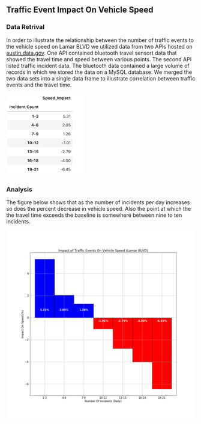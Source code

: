 ## Traffic Event Impact On Vehicle Speed

 

### Data Retrival

In order to illustrate the relationship between the number of traffic events to the vehicle speed on Lamar BLVD we utilized data from two APIs hosted on <a href="http://austin.data.gov" rel="nofollow" >austin.data.gov</a>. One API contained bluetooth travel sensort data that showed the travel time and speed between various points. The second API listed traffic incident data. The bluetooth data contained a large volume of records in which we stored the data on a MySQL database. We merged the two data sets into a single data frame to illustrate correlation between traffic events and the travel time. 

![Speed Data](data.austin/Images/speed_df.png)

 

### Analysis

The figure below shows that as the number of incidents per day increases so does the percent decrease in vehicle speed. Also the point at which the the travel time exceeds the baseline is somewhere between nine to ten incidents.

![Incident Impact](data.austin/Images/incident_impact.png)